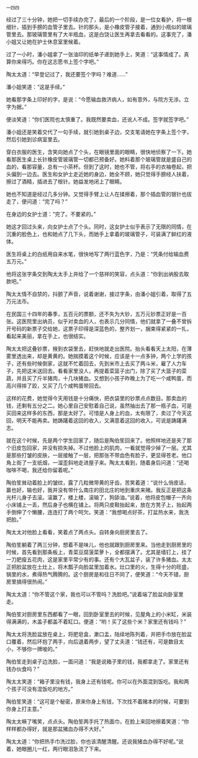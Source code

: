     一四四 

   经过了三十分钟，她把一切手续办完了，最后的一个阶段，是一位女看护，将一根细针，插到手膀的血管子里去。针的那头，是小橡皮管子接着，通到小瓶似的玻璃管里去。那玻璃管里有了大半瓶血，这是白饶让医生再拿去看看的。这事完了，潘小姐又让她在护士休息室里候着。

   过了一小时，潘小姐拿了一张油印的纸单子递到她手上，笑道：“这事情成了。真算你来得巧。你在这志愿书上签个字吧。”

   陶太太道：“早登记过了，我还要签个字吗？难道……”

   潘小姐笑道：“这是手续。”

   她看那字条上印好的字，是说：“今愿输血救济病人，如有意外，与院方无涉。立字为据。”

   便淡笑道：“你们医院也太慎重了。我既然要卖血，还讹人不成。签字就签字吧。”

   潘小姐还是笑着交代了一句手续，就引她到桌子边，交支笔请她在字条上签个字，然后引她到诊病室里去。

   穿白衣服的医生，含笑向她点了个头，在眼镜里面的眼睛，很快地侦察了一下。她看那医生桌上长针橡皮管玻璃管一切都已预备好。她料着那个玻璃管就是盛自己的血的，看那容量，总有一小茶杯。但到了这时，她也不管，将右手的衣袖卷起，把头偏到一边去。医生和女护士走近她的身边，她全不顾，她只觉得手膀经人扶着，擦过了酒精，插进去了根针。她益发地闭上了眼睛。

   她也不知道是经过几多分钟。又觉得手臂上让人在揉擦着，那个插血管的银针也拔走了，便问道：“完了吗？”

   在身边的女护士道：“完了。不要紧的。”

   她这才回过头来，向女护士点了个头。同时，这女护士似乎表示了无限的同情，在沉重的脸色上，也和她点了几下头，而她手上拿着的玻璃管子，可装满了鲜红的液体。

   医生将桌上的白纸用自来水笔，很快地写了两行蓝色字，乃是：“凭条付给输血费五万元。”

   他将这张字条交到陶太太手上并给了一个慈祥的笑容，点头道：“你到出纳股去取款吧。”

   陶太太情不自禁的，抖颤了声音，说着谢谢，接过字条，由潘小姐引着，取得了五万元法币。

   在民国三十四年的春季，五百元的票额，还不失为大钞，五万元钞票正好是一百张。这医院里出纳员，似乎对卖血的人，也表示几分同情，他们就拿了一叠不曾拆开号码的新票子交给她，这票子印得是深蓝色的，整齐划一，捆束得紧紧的一扎，看起来美丽，拿在手上，也很结实。

   陶太太把这叠钞票，掖到衣袋里去，赶快地就走出医院。抬头看看天上太阳，在薄雾里透出来，却是黄黄的。她揣摸着这个时候，应该是十一点多钟，两个上学的孩子，还有些时候倒家，这就不忙着回去，先到米市上去买了两斗米，雇了人力车子，先把这米送回去。看看家里没人，再提着菜篮子出门，除了买了大篮子的菜蔬，并且买了斤半猪肉，十几块猪血。又想到小孩子昨晚上为了吃一个咸鸭蛋，而高兴得摔了跤，又买了几个咸鸭蛋带回去。

   这样的花费，她觉得今天用钱是十分痛快，把衣袋里的钞票点点数目。那卖血的钱，还剩有五分之二。她心里自己安慰着自己说，虽然抽出去了那一瓶子血，可是买回来这样多的东西，那是太好了。可惜是人身上的血，太有限了，卖过了今天这回，明天不能再卖。她踌躇着这回的收入，又满意着这回的收入，可说是踌躇满志。

   就在这个时候，先是两个学生回家了，随后是陶伯笙回来了。他照样地还是夹了那个旧皮包回家，并没有损失掉。不过他脸上的肌肉，一看就觉得少掉了一层。尤其是那些打皱的皮肤，一层接触了一层，把那张不带血色有脸子，更显得苍老。他口角上街了一支纸烟，一溜歪斜地走进屋子来。陶太太看到，随着身后问道：“还喝咖啡不喝，我还给你留着呢。”

   陶伯笙耸动着脸上的皱纹，露了几粒微带黄的牙齿，苦笑着道：“说什么俏皮话，赢也好，输也好，我并没有带什么南庄的田北庄的地到重庆来赌。我反正是把这条光杆儿身子去滚。滚赢了，楼上楼，滚输了，狗舔油。”说着，他将皮包帽子一齐向小床铺上一丢，然后身子也横在铺上。将两只皮鞋抬起来，放在方凳子上，抬起两手倒伸了个懒腰，连连打了两个呵欠。笑道：“我想喝点好茶，打盆热水来，我洗把脸。”

   陶太太对他脸上看看，笑着点了两点头。自转身向厨房里去了。

   陶伯笙躺着了两三分钟，想着不是味儿，他也就跟到厨房里来。当他走到厨房里的时候，首先看到那条板上，青菜豆腐菠菜萝卜，全都摆满了。尤其是墙钉上，挂了一刀肥瘦五花肉，这是家里平常少有的事。还有个大瓦盆子，装了许多猪血。太太正把脸盆放在土灶上，将木瓢子向脸盆里加着水。灶口里的火，生得十分的旺盛，锅里的水，煮得热气腾腾的。这个厨房是和往日不同了，便笑道：“今天不错，厨房里搞得很热闹。”

   陶太太道：“你不管这个家，我也可以不管吗？洗脸吧。”说着端了脸盆向卧室里走。

   陶伯笙对厨房里东西都看了一眼，回到卧室里去的时候，见屋角上的小米缸，米装得满满的，木盖子都盖不着缸口。便道：“哟！买了这些个米？家里还有钱吗？”

   陶太太将洗脸盆放在桌上，将肥皂盒，漱口盂，陆续地陈列着，并把手巾放在脸盆口覆着，然后环抱了两手，向后退着两步，望了丈夫道：“钱还有，可是数目太小，不够你一牌唆的。”

   陶伯笙走到桌子边洗脸，一面问道：“我是说箱子里的钱，我都拿走了。家里还有钱办伙食吗？”

   陶太太笑道：“箱子里没有钱，我身上还有钱呢。你可以在外面混到饭吃。我和两个孩子可没有混饭吃的地方。”

   陶伯笙笑道：“这可是个秘密，原来你身上有钱，下次找不着赌本的时候，可要到你身上打主意。”

   陶太太噘了嘴笑，点点头。陶伯笙两手托了热面巾，在脸上来回地擦着笑道：“你样样都办得好，就是那盆猪血办得不大好。”

   陶太太道：“你把热手巾洗过脸，你也该清醒清醒。还说我猪血办得不好呢。”说着，她眼圈儿一红，两行眼泪急流了下来。

